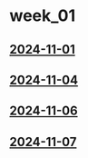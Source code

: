 # week_01 <!-- markmap: foldAll -->
## [2024-11-01](2024-11-01/2024-11-01.html)
## [2024-11-04](2024-11-04/2024-11-04.html)
## [2024-11-06](2024-11-06/2024-11-06.html)
## [2024-11-07](2024-11-07/2024-11-07.html)

